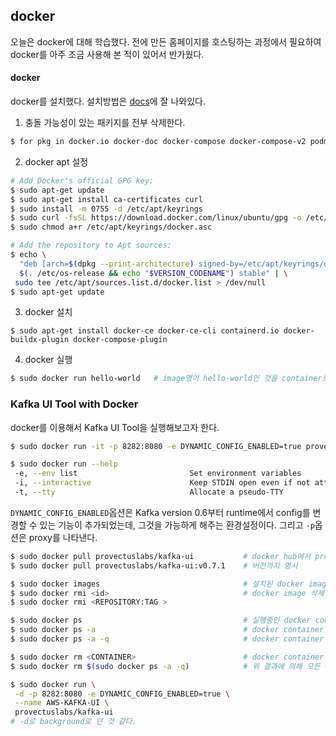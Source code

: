 ## docker

오늘은 docker에 대해 학습했다. 전에 만든 홈페이지를 호스팅하는 과정에서 필요하여 docker를 아주 조금 사용해 본 적이 있어서 반가웠다.

#### docker

docker를 설치했다. 설치방법은 [docs](https://docs.docker.com/engine/install/ubuntu/)에 잘 나와있다.

1. 충돌 가능성이 있는 패키지를 전부 삭제한다.
```bash
$ for pkg in docker.io docker-doc docker-compose docker-compose-v2 podman-docker containerd runc; do sudo apt-get remove $pkg; done
```

2. docker apt 설정

```bash
# Add Docker's official GPG key:
$ sudo apt-get update
$ sudo apt-get install ca-certificates curl
$ sudo install -m 0755 -d /etc/apt/keyrings
$ sudo curl -fsSL https://download.docker.com/linux/ubuntu/gpg -o /etc/apt/keyrings/docker.asc
$ sudo chmod a+r /etc/apt/keyrings/docker.asc

# Add the repository to Apt sources:
$ echo \
  "deb [arch=$(dpkg --print-architecture) signed-by=/etc/apt/keyrings/docker.asc] https://download.docker.com/linux/ubuntu \
  $(. /etc/os-release && echo "$VERSION_CODENAME") stable" | \
 sudo tee /etc/apt/sources.list.d/docker.list > /dev/null
$ sudo apt-get update
```
3. docker 설치
```
$ sudo apt-get install docker-ce docker-ce-cli containerd.io docker-buildx-plugin docker-compose-plugin
```
4. docker 실행
```bash
$ sudo docker run hello-world   # image명이 hello-world인 것을 container로 띄운다.
```

### Kafka UI Tool with Docker

docker를 이용해서 Kafka UI Tool을 실행해보고자 한다.

```bash
$ sudo docker run -it -p 8282:8080 -e DYNAMIC_CONFIG_ENABLED=true provectuslabs/kafka-ui

$ sudo docker run --help
 -e, --env list                         Set environment variables
 -i, --interactive                      Keep STDIN open even if not attached
 -t, --tty                              Allocate a pseudo-TTY
```
`DYNAMIC_CONFIG_ENABLED`옵션은 Kafka version 0.6부터 runtime에서 config를 변경할 수 있는 기능이 추가되었는데, 그것을 가능하게 해주는 환경설정이다. 그리고 `-p`옵션은 proxy를 나타낸다.

```bash
$ sudo docker pull provectuslabs/kafka-ui           # docker hub에서 provectuslabs/kafka-ui를 다운로드, 제작자명/프로그램명이 작명규칙이다.
$ sudo docker pull provectuslabs/kafka-ui:v0.7.1    # 버전까지 명시

$ sudo docker images                                # 설치된 docker image 조회
$ sudo docker rmi <id>                              # docker image 삭제
$ sudo docker rmi <REPOSITORY:TAG >

$ sudo docker ps                                    # 실행중인 docker container 조회
$ sudo docker ps -a                                 # docker container 조회 (실행중, 비실행중 전부)
$ sudo docker ps -a -q                              # docker container id 조회 (실행중, 비실행중 전부)

$ sudo docker rm <CONTAINER>                        # docker container 삭제, 비실행중이어야 한다.
$ sudo docker rm $(sudo docker ps -a -q)            # 위 결과에 의해 모든 container를 삭제할 수 있다.

$ sudo docker run \
 -d -p 8282:8080 -e DYNAMIC_CONFIG_ENABLED=true \
 --name AWS-KAFKA-UI \
 provectuslabs/kafka-ui
# -d로 background로 던 것 같다.
```
